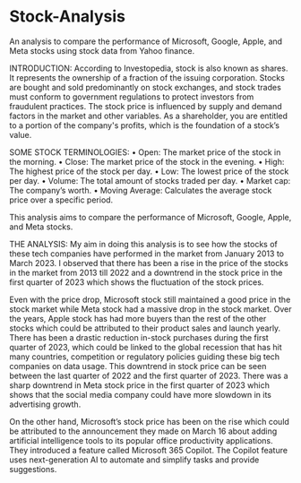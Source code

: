 # Stock-Analysis
An analysis to compare the performance of Microsoft, Google, Apple, and Meta stocks using stock data from Yahoo finance.

INTRODUCTION:
According to Investopedia, stock is also known as shares. It represents the ownership of a fraction of the issuing corporation. Stocks are bought and sold predominantly on stock exchanges, and stock trades must conform to government regulations to protect investors from fraudulent practices. The stock price is influenced by supply and demand factors in the market and other variables. As a shareholder, you are entitled to a portion of the company's profits, which is the foundation of a stock’s value.
 
SOME STOCK TERMINOLOGIES:
•	Open: The market price of the stock in the morning. 
•	Close: The market price of the stock in the evening.
•	High: The highest price of the stock per day.
•	Low: The lowest price of the stock per day.
•	Volume: The total amount of stocks traded per day.
•	Market cap: The company’s worth.
•	Moving Average: Calculates the average stock price over a specific period.

This analysis aims to compare the performance of Microsoft, Google, Apple, and Meta stocks. 

THE ANALYSIS:
My aim in doing this analysis is to see how the stocks of these tech companies have performed in the market from January 2013 to March 2023. I observed that there has been a rise in the price of the stocks in the market from 2013 till 2022 and a downtrend in the stock price in the first quarter of 2023 which shows the fluctuation of the stock prices.

Even with the price drop, Microsoft stock still maintained a good price in the stock market while Meta stock had a massive drop in the stock market. Over the years, Apple stock has had more buyers than the rest of the other stocks which could be attributed to their product sales and launch yearly. There has been a drastic reduction in-stock purchases during the first quarter of 2023, which could be linked to the global recession that has hit many countries, competition or regulatory policies guiding these big tech companies on data usage. This downtrend in stock price can be seen between the last quarter of 2022 and the first quarter of 2023.
There was a sharp downtrend in Meta stock price in the first quarter of 2023 which shows that the social media company could have more slowdown in its advertising growth. 

On the other hand, Microsoft’s stock price has been on the rise which could be attributed to the announcement they made on March 16 about adding artificial intelligence tools to its popular office productivity applications. They introduced a feature called Microsoft 365 Copilot. The Copilot feature uses next-generation AI to automate and simplify tasks and provide suggestions. 

